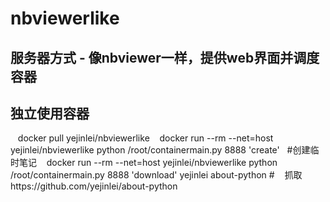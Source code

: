 # nbviewerlike
## 服务器方式 - 像nbviewer一样，提供web界面并调度容器
## 独立使用容器
    docker pull yejinlei/nbviewerlike
    docker run --rm --net=host yejinlei/nbviewerlike python /root/containermain.py 8888 'create'   #创建临时笔记
    docker run --rm --net=host yejinlei/nbviewerlike python /root/containermain.py 8888 'download' yejinlei about-python #
    抓取https://github.com/yejinlei/about-python
    

